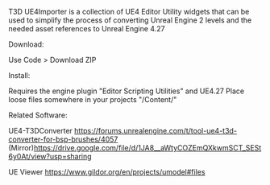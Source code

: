 T3D UE4Importer is a collection of UE4 Editor Utility widgets that can be used to simplify the process of converting Unreal Engine 2 levels and the needed asset references to Unreal Engine 4.27



Download:

Use Code > Download ZIP



Install:

Requires the engine plugin "Editor Scripting Utilities" and UE4.27
Place loose files somewhere in your projects "/Content/"


Related Software:

UE4-T3DConverter
https://forums.unrealengine.com/t/tool-ue4-t3d-converter-for-bsp-brushes/4057
(Mirror)https://drive.google.com/file/d/1JA8__aWtyCOZEmQXkwmSCT_SESt6y0At/view?usp=sharing

UE Viewer
https://www.gildor.org/en/projects/umodel#files
